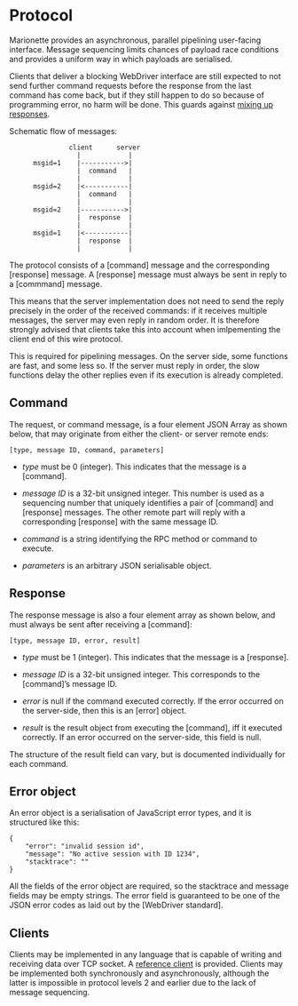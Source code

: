Protocol
========

Marionette provides an asynchronous, parallel pipelining user-facing
interface.  Message sequencing limits chances of payload race
conditions and provides a uniform way in which payloads are serialised.

Clients that deliver a blocking WebDriver interface are still
expected to not send further command requests before the response
from the last command has come back, but if they still happen to do
so because of programming error, no harm will be done.  This guards
against [mixing up responses].

Schematic flow of messages:

	               client      server
	                 |            |
	      msgid=1    |----------->|
	                 |  command   |
	                 |            |
	      msgid=2    |<-----------|
	                 |  command   |
	                 |            |
	      msgid=2    |----------->|
	                 |  response  |
	                 |            |
	      msgid=1    |<-----------|
	                 |  response  |
	                 |            |

The protocol consists of a [command] message and the corresponding
[response] message.  A [response] message must always be sent in
reply to a [commmand] message.

This means that the server implementation does not need to send
the reply precisely in the order of the received commands: if it
receives multiple messages, the server may even reply in random order.
It is therefore strongly advised that clients take this into account
when imlpementing the client end of this wire protocol.

This is required for pipelining messages.  On the server side,
some functions are fast, and some less so.  If the server must
reply in order, the slow functions delay the other replies even if
its execution is already completed.

[mixing up responses]: https://bugzil.la/1207125


Command
-------

The request, or command message, is a four element JSON Array as shown
below, that may originate from either the client- or server remote ends:

	[type, message ID, command, parameters]

  * _type_ must be 0 (integer).  This indicates that the message
    is a [command].

  * _message ID_ is a 32-bit unsigned integer.  This number is
    used as a sequencing number that uniquely identifies a pair of
    [command] and [response] messages.  The other remote part will
    reply with a corresponding [response] with the same message ID.

  * _command_ is a string identifying the RPC method or command
    to execute.

  * _parameters_ is an arbitrary JSON serialisable object.


Response
--------

The response message is also a four element array as shown below,
and must always be sent after receiving a [command]:

	[type, message ID, error, result]

  * _type_ must be 1 (integer).  This indicates that the message is a
    [response].

  * _message ID_ is a 32-bit unsigned integer.  This corresponds
    to the [command]’s message ID.

  * _error_ is null if the command executed correctly.  If the
    error occurred on the server-side, then this is an [error] object.

  * _result_ is the result object from executing the [command], iff
    it executed correctly.  If an error occurred on the server-side,
    this field is null.

The structure of the result field can vary, but is documented
individually for each command.


Error object
------------

An error object is a serialisation of JavaScript error types,
and it is structured like this:

	{
		"error": "invalid session id",
		"message": "No active session with ID 1234",
		"stacktrace": ""
	}

All the fields of the error object are required, so the stacktrace and
message fields may be empty strings.  The error field is guaranteed
to be one of the JSON error codes as laid out by the [WebDriver standard].


Clients
-------

Clients may be implemented in any language that is capable of writing
and receiving data over TCP socket.  A [reference client] is provided.
Clients may be implemented both synchronously and asynchronously,
although the latter is impossible in protocol levels 2 and earlier
due to the lack of message sequencing.

[reference client]: https://searchfox.org/mozilla-central/source/testing/marionette/client/

